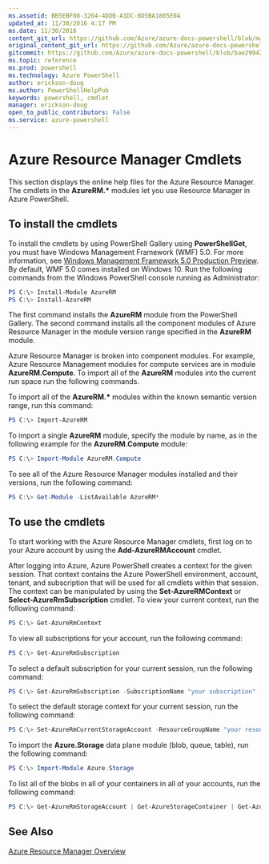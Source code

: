 ```yaml
---
ms.assetid: BB5EBF08-3264-4DDB-A1DC-BD5BA1805E0A
updated_at: 11/30/2016 4:17 PM
ms.date: 11/30/2016
content_git_url: https://github.com/Azure/azure-docs-powershell/blob/master/azureps-cmdlets-docs/ResourceManager/index.md
original_content_git_url: https://github.com/Azure/azure-docs-powershell/blob/master/azureps-cmdlets-docs/ResourceManager/index.md
gitcommit: https://github.com/Azure/azure-docs-powershell/blob/bae29942280aa8a3d98c43f4709821bf7452f869/azureps-cmdlets-docs/ResourceManager/index.md
ms.topic: reference
ms.prod: powershell
ms.technology: Azure PowerShell
author: erickson-doug
ms.author: PowerShellHelpPub
keywords: powershell, cmdlet
manager: erickson-doug
open_to_public_contributors: False
ms.service: azure-powershell
---
```


# Azure Resource Manager Cmdlets

This section displays the online help files for the Azure Resource Manager.
The cmdlets in the __AzureRM.*__ modules let you use Resource Manager in Azure PowerShell.

## To install the cmdlets

To install the cmdlets by using PowerShell Gallery using **PowerShellGet**, you must have Windows Management Framework (WMF) 5.0. For more information, see [Windows Management Framework 5.0 Production Preview](https://www.microsoft.com/en-us/download/details.aspx?id=50395).
By default, WMF 5.0 comes installed on Windows 10.
Run the following commands from the Windows PowerShell console running as Administrator:

```PowerShell
PS C:\> Install-Module AzureRM
PS C:\> Install-AzureRM
```

The first command installs the **AzureRM** module from the PowerShell Gallery.
The second command installs all the component modules of Azure Resource Manager in the module version range specified in the **AzureRM** module.

Azure Resource Manager is broken into component modules.
For example, Azure Resource Management modules for compute services are in module **AzureRM.Compute**.
To import all of the **AzureRM** modules into the current run space run the following commands.

To import all of the __AzureRM.*__ modules within the known semantic version range, run this command:

```PowerShell
PS C:\> Import-AzureRM
```

To import a single **AzureRM** module, specify the module by name, as in the following example for the **AzureRM.Compute** module:

```PowerShell
PS C:\> Import-Module AzureRM.Compute
```

To see all of the Azure Resource Manager modules installed and their versions, run the following command:

```PowerShell
PS C:\> Get-Module -ListAvailable AzureRM*
```

## To use the cmdlets

To start working with the Azure Resource Manager cmdlets, first log on to your Azure account by using the **Add-AzureRMAccount** cmdlet.

After logging into Azure, Azure PowerShell creates a context for the given session.
That context contains the Azure PowerShell environment, account, tenant, and subscription that will be used for all cmdlets within that session. The context can be manipulated by using the **Set-AzureRMContext** or **Select-AzureRmSubscription** cmdlet.
To view your current context, run the following command:

```PowerShell
PS C:\> Get-AzureRmContext
```

To view all subscriptions for your account, run the following command:

```PowerShell
PS C:\> Get-AzureRmSubscription
```

To select a default subscription for your current session, run the following command:

```PowerShell
PS C:\> Get-AzureRmSubscription -SubscriptionName "your subscription" | Select-AzureRmSubscription
```

To select the default storage context for your current session, run the following command:

```PowerShell
PS C:\> Set-AzureRmCurrentStorageAccount -ResourceGroupName "your resource group" -StorageAccountName "your storage account name"
```

To import the **Azure.Storage** data plane module (blob, queue, table), run the following command:

```PowerShell
PS C:\> Import-Module Azure.Storage
```

To list all of the blobs in all of your containers in all of your accounts, run the following command:

```PowerShell
PS C:\> Get-AzureRmStorageAccount | Get-AzureStorageContainer | Get-AzureStorageBlob
```

## See Also

[Azure Resource Manager Overview](http://azure.microsoft.com/en-us/documentation/articles/resource-group-overview/)
